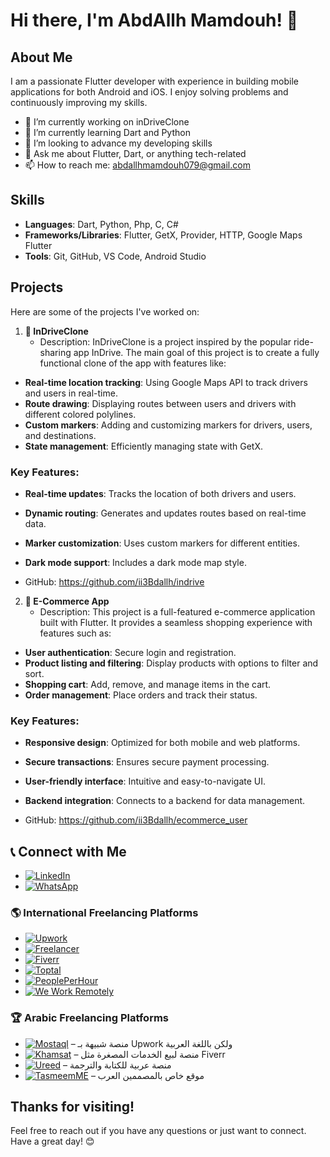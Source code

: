 # Hi there, I'm AbdAllh Mamdouh! 👋

## About Me
I am a passionate Flutter developer with experience in building mobile applications for both Android and iOS. I enjoy solving problems and continuously improving my skills.

- 🔭 I’m currently working on inDriveClone
- 🌱 I’m currently learning Dart and Python
- 👯 I’m looking to advance my developing skills
- 💬 Ask me about Flutter, Dart, or anything tech-related
- 📫 How to reach me: abdallhmamdouh079@gmail.com


## Skills
- **Languages**: Dart, Python, Php, C, C#
- **Frameworks/Libraries**: Flutter, GetX, Provider, HTTP, Google Maps Flutter
- **Tools**: Git, GitHub, VS Code, Android Studio

## Projects
Here are some of the projects I've worked on:

1. **🚗 InDriveClone**
   - Description: InDriveClone is a project inspired by the popular ride-sharing app InDrive. The main goal of this project is to create a fully functional clone of the app with features like:
  - **Real-time location tracking**: Using Google Maps API to track drivers and users in real-time.
  - **Route drawing**: Displaying routes between users and drivers with different colored polylines.
  - **Custom markers**: Adding and customizing markers for drivers, users, and destinations.
  - **State management**: Efficiently managing state with GetX.
  
  ### Key Features:
  - **Real-time updates**: Tracks the location of both drivers and users.
  - **Dynamic routing**: Generates and updates routes based on real-time data.
  - **Marker customization**: Uses custom markers for different entities.
  - **Dark mode support**: Includes a dark mode map style.

   - GitHub: https://github.com/ii3Bdallh/indrive

2. **🛒 E-Commerce App**
   - Description: This project is a full-featured e-commerce application built with Flutter. It provides a seamless shopping experience with features such as:
  - **User authentication**: Secure login and registration.
  - **Product listing and filtering**: Display products with options to filter and sort.
  - **Shopping cart**: Add, remove, and manage items in the cart.
  - **Order management**: Place orders and track their status.
  
  
  ### Key Features:
  - **Responsive design**: Optimized for both mobile and web platforms.
  - **Secure transactions**: Ensures secure payment processing.
  - **User-friendly interface**: Intuitive and easy-to-navigate UI.
  - **Backend integration**: Connects to a backend for data management.
  
   - GitHub: https://github.com/ii3Bdallh/ecommerce_user

## 📞 Connect with Me
- [![LinkedIn](https://img.shields.io/badge/LinkedIn-0A66C2?style=for-the-badge&logo=linkedin&logoColor=white)](https://www.linkedin.com/in/abdallh-mamdouh-878067338/)
- [![WhatsApp](https://img.shields.io/badge/WhatsApp-25D366?style=for-the-badge&logo=whatsapp&logoColor=white)](https://wa.me/201096366301)

### 🌎 International Freelancing Platforms  
- [![Upwork](https://img.shields.io/badge/Upwork-6fda44?style=for-the-badge&logo=upwork&logoColor=white)](https://www.upwork.com/)  
- [![Freelancer](https://img.shields.io/badge/Freelancer-007fed?style=for-the-badge&logo=freelancer&logoColor=white)](https://www.freelancer.com/)  
- [![Fiverr](https://img.shields.io/badge/Fiverr-1DBF73?style=for-the-badge&logo=fiverr&logoColor=white)](https://www.fiverr.com/)  
- [![Toptal](https://img.shields.io/badge/Toptal-0A66C2?style=for-the-badge&logo=toptal&logoColor=white)](https://www.toptal.com/)  
- [![PeoplePerHour](https://img.shields.io/badge/PeoplePerHour-f15a24?style=for-the-badge)](https://www.peopleperhour.com/)  
- [![We Work Remotely](https://img.shields.io/badge/We_Work_Remotely-ffcc00?style=for-the-badge)](https://weworkremotely.com/)  

### 🏆 Arabic Freelancing Platforms  
- [![Mostaql](https://img.shields.io/badge/Mostaql-ff6600?style=for-the-badge)](https://mostaql.com/) – منصة شبيهة بـ Upwork ولكن باللغة العربية  
- [![Khamsat](https://img.shields.io/badge/Khamsat-ffaa00?style=for-the-badge)](https://khamsat.com/) – منصة لبيع الخدمات المصغرة مثل Fiverr  
- [![Ureed](https://img.shields.io/badge/Ureed-00bfff?style=for-the-badge)](https://www.ureed.com/) – منصة عربية للكتابة والترجمة  
- [![TasmeemME](https://img.shields.io/badge/TasmeemME-ff3366?style=for-the-badge)](https://www.tasmeemme.com/) – موقع خاص بالمصممين العرب  




## Thanks for visiting!
Feel free to reach out if you have any questions or just want to connect. Have a great day! 😊
